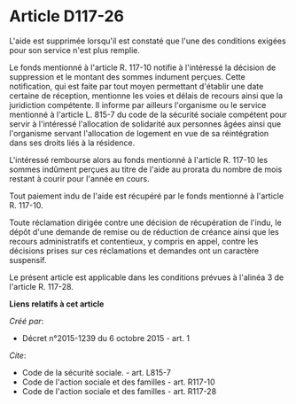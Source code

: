 # Article D117-26

L'aide est supprimée lorsqu'il est constaté que l'une des conditions exigées pour son service n'est plus remplie. 

Le fonds mentionné à l'article R. 117-10 notifie à l'intéressé la décision de suppression et le montant des sommes indument
perçues. Cette notification, qui est faite par tout moyen permettant d'établir une date certaine de réception, mentionne les
voies et délais de recours ainsi que la juridiction compétente. Il informe par ailleurs l'organisme ou le service mentionné à
l'article L. 815-7 du code de la sécurité sociale compétent pour servir à l'intéressé l'allocation de solidarité aux
personnes âgées ainsi que l'organisme servant l'allocation de logement en vue de sa réintégration dans ses droits liés à la
résidence. 

L'intéressé rembourse alors au fonds mentionné à l'article R. 117-10 les sommes indûment perçues au titre de l'aide au
prorata du nombre de mois restant à courir pour l'année en cours. 

Tout paiement indu de l'aide est récupéré par le fonds mentionné à l'article R. 117-10. 

Toute réclamation dirigée contre une décision de récupération de l'indu, le dépôt d'une demande de remise ou de réduction de
créance ainsi que les recours administratifs et contentieux, y compris en appel, contre les décisions prises sur ces
réclamations et demandes ont un caractère suspensif. 

Le présent article est applicable dans les conditions prévues à l'alinéa 3 de l'article R. 117-28.

**Liens relatifs à cet article**

_Créé par_:

  - Décret n°2015-1239 du 6 octobre 2015 - art. 1

_Cite_:

  - Code de la sécurité sociale. - art. L815-7
  - Code de l'action sociale et des familles - art. R117-10
  - Code de l'action sociale et des familles - art. R117-28
